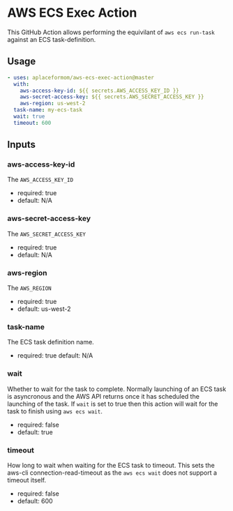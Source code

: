 AWS ECS Exec Action
===================

This GitHub Action allows performing the equivilant of `aws ecs run-task`
against an ECS task-definition.

Usage
-----

```yaml
- uses: aplaceformom/aws-ecs-exec-action@master
  with:
    aws-access-key-id: ${{ secrets.AWS_ACCESS_KEY_ID }}
    aws-secret-access-key: ${{ secrets.AWS_SECRET_ACCESS_KEY }}
    aws-region: us-west-2
  task-name: my-ecs-task
  wait: true
  timeout: 600
```

Inputs
------

### aws-access-key-id ###
The `AWS_ACCESS_KEY_ID`
- required: true
- default: N/A

### aws-secret-access-key ###
The `AWS_SECRET_ACCESS_KEY`
- required: true
- default: N/A

### aws-region ###
The `AWS_REGION`
- required: true
- default: us-west-2

### task-name ###
The ECS task definition name.
- required: true
    default: N/A

### wait ###
Whether to wait for the task to complete.  Normally launching of an ECS task is
asyncronous and the AWS API returns once it has scheduled the launching of the
task. If `wait` is set to true then this action will wait for the task to
finish using `aws ecs wait`.
- required: false
- default: true

### timeout ###
How long to wait when waiting for the ECS task to timeout. This sets the
aws-cli connection-read-timeout as the `aws ecs wait` does not support a
timeout itself.
- required: false
- default: 600
